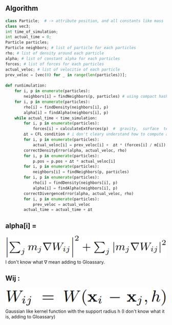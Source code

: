  ## Algorithm

```python
class Particle;  # -> attribute position, and all constants like mass
class vec3;
int time_of_simulation;
int actual_time = 0;
Particle particles;
Particle neighbors; # list of particle for each particles
rho; # list of density around each particle
alpha; # list of constant alpha for each particles
forces; # list of forces for each particles
actual_veloc; # list of velocitie of each particle
prev_veloc = [vec(0) for _ in range(len(particles))];

def runSimulation:
	for i, p in enumerate(particles):
		neighbors[i] = findNeighbors(p, particles) # using compact hashing (to research)
	for i, p in enumerate(particles):
		rho[i] = findDensity(neighbors[i], p)
		alpha[i] = findAlpha(neighbors[i], p)
	while actual_time < time_simulation:
		for i, p in enumerate(particles):
			forces[i] = calculateExtForces(p)  #  gravity,  surface  tension  and  viscosity
		∆t = CFL condition # i don't cleary understand how to compute and the meaning of this, adding to gloassary
		for i, p in enumerate(particles):
			actual_veloc[i] = prev_veloc[i] +  ∆t * (forces[i] / m[i])
		correctDensityError(alpha, actual_veloc, rho)
		for i, p in enumerate(particles):
			p.pos = p.pos + ∆t * actual_veloc[i]
		for i, p in enumerate(particles):
			neighbors[i] = findNeighbors(p, particles)
		for i, p in enumerate(particles):
			rho[i] = findDensity(neighbors[i], p)
			alpha[i] = findAlpha(neighbors[i], p)
		correctDivergenceError(alpha, actual_veloc, rho)
		for i, p in enumerate(particles):
			prev_veloc = actual_veloc
		actual_time = actual_time + ∆t
```
## alpha[i] = 
![alt text](https://raw.githubusercontent.com/qfeuilla/Fluid-engine/master/ai.PNG)                                 
I don't know what ∇ mean adding to Gloassary.

## Wij :
![alt text](https://raw.githubusercontent.com/qfeuilla/Fluid-engine/master/Wij.PNG)
Gaussian like kernel function with the support radius h (I don't know what it is, adding to Gloassary)

